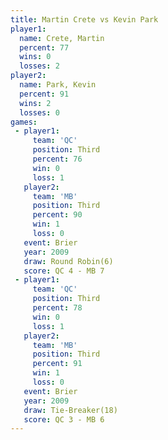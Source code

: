 ```yaml
---
title: Martin Crete vs Kevin Park
player1:             
  name: Crete, Martin
  percent: 77        
  wins: 0            
  losses: 2          
player2:             
  name: Park, Kevin  
  percent: 91        
  wins: 2            
  losses: 0          
games:
 - player1:         
     team: 'QC'     
     position: Third
     percent: 76    
     win: 0         
     loss: 1        
   player2:         
     team: 'MB'     
     position: Third
     percent: 90    
     win: 1         
     loss: 0        
   event: Brier        
   year: 2009          
   draw: Round Robin(6)
   score: QC 4 - MB 7  
 - player1:         
     team: 'QC'     
     position: Third
     percent: 78    
     win: 0         
     loss: 1        
   player2:         
     team: 'MB'     
     position: Third
     percent: 91    
     win: 1         
     loss: 0        
   event: Brier         
   year: 2009           
   draw: Tie-Breaker(18)
   score: QC 3 - MB 6   
---
```

